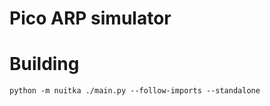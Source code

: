 # Pico ARP simulator

# Building

```shell
python -m nuitka ./main.py --follow-imports --standalone
```